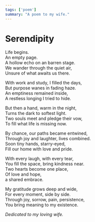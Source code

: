 ```yaml
---
tags: ['poem']
summary: "A poem to my wife."
---
```


# Serendipity

Life begins.  
An empty page.  
A hollow echo on an barren stage.  
We wander through the quiet air,  
Unsure of what awaits us there.  

With work and study, I filled the days,  
But purpose wanes in fading haze.  
An emptiness remained inside,  
A restless longing I tried to hide.  

But then a hand, warm in the night,  
Turns the dark to softest light.  
Two souls meet and pledge their vow,  
To fill what life is missing now.  

By chance, our paths became entwined,  
Through joy and laughter, lives combined.  
Soon tiny hands, starry-eyed,  
Fill our home with love and pride.  

With every laugh, with every tear,  
You fill the space, bring kindness near.  
Two hearts become one place,  
Of love and hope,  
a shared embrace.  

My gratitude grows deep and wide,  
For every moment, side by side.  
Through joy, sorrow, pain, persistence,  
You bring meaning to my existence.  

*Dedicated to my loving wife.*
